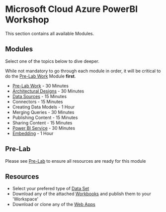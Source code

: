 # Microsoft Cloud Azure PowerBI Workshop 
This section contains all available Modules.

## Modules
Select one of the topics below to dive deeper. 

While not mandatory to go through each module in order, it will be critical to do the [Pre-Lab Work](./1.%20Pre-Lab%20Work) Module **first**.

-	[Pre-Lab Work](./1.%20Pre-Lab%20Work) - 30 Minutes
-	[Architectural Designs](./Architectural%20Designs) - 30 Minutes
-	[Data Sources](./Data%20Sources) - 15 Minutes
-	Connectors - 15 Minutes
-	Creating Data Models - 1 Hour
-	Merging Queries - 30 Minutes
-	Publishing Content - 15 Minutes
-	Sharing Content - 15 Minutes
-	[Power BI Service](./Power%20BI%20Service) - 30 Minutes
-	[Embedding](./Embedding) - 1 Hour

## Pre-Lab
Please see [Pre-Lab](./1.%20Pre-Lab%20Work) to ensure all resources are ready for this module

## Resources
- Select your prefered type of [Data Set](https://github.com/hnc198/AzurePowerBI/tree/master/1.%20Data%20Sets)
- Download any of the attached [Workbooks](https://github.com/hnc198/AzurePowerBI/tree/master/2.%20Workbooks) and publish them to your 'Workspace' 
- Download or clone any of the [Web Apps](https://github.com/hnc198/AzurePowerBI/tree/master/3.%20Web%20Apps) 
